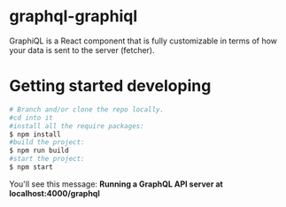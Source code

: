 # graphql-graphiql
GraphiQL is a React component that is fully customizable in terms of how your data is sent to the server (fetcher).

# Getting started developing
```bash
# Branch and/or clone the repo locally.
#cd into it
#install all the require packages: 
$ npm install
#build the project: 
$ npm run build
#start the project: 
$ npm start
```
You'll see this message: 
<b>Running a GraphQL API server at localhost:4000/graphql<b>

